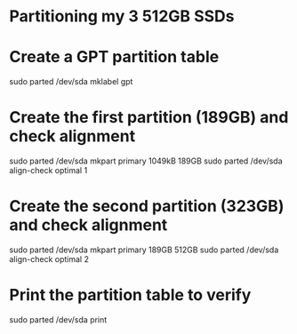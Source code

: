 # Partitioning my 3 512GB SSDs

# Create a GPT partition table
sudo parted /dev/sda mklabel gpt

# Create the first partition (189GB) and check alignment
sudo parted /dev/sda mkpart primary 1049kB 189GB
sudo parted /dev/sda align-check optimal 1

# Create the second partition (323GB) and check alignment
sudo parted /dev/sda mkpart primary 189GB 512GB
sudo parted /dev/sda align-check optimal 2

# Print the partition table to verify
sudo parted /dev/sda print
